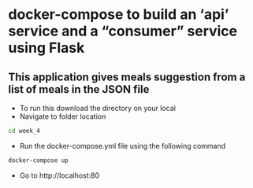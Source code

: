 # docker-compose to build an ‘api’ service and a “consumer” service using Flask

## This application gives meals suggestion from a list of meals in the JSON file

- To run this download the directory on your local 
- Navigate to folder location 
```sh
cd week_4
```
- Run the docker-compose.yml file using the following command
```sh
docker-compose up
```
- Go to http://localhost:80
